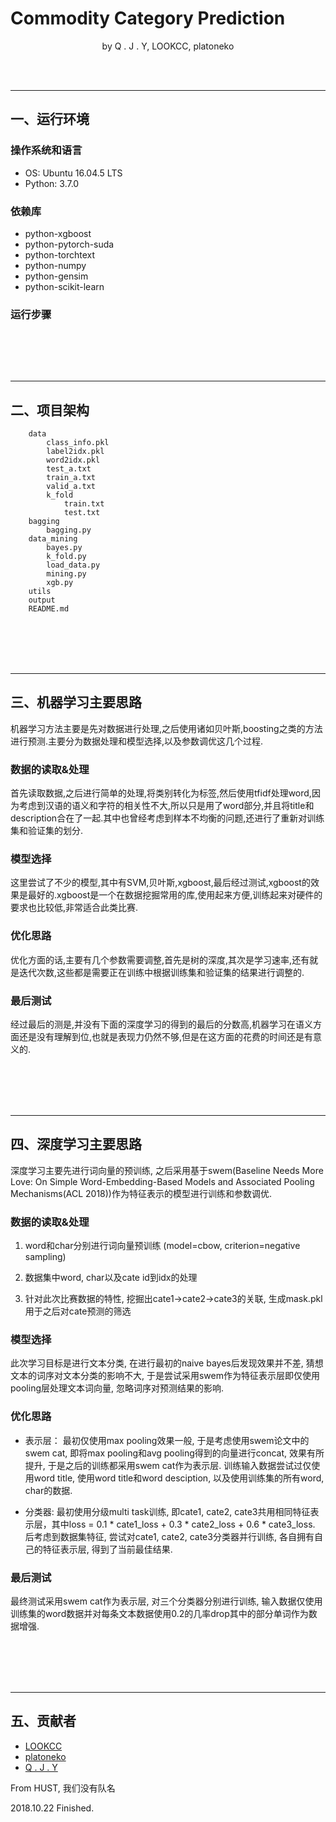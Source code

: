 # Commodity Category Prediction

<p align="center"> by Q . J . Y, LOOKCC, platoneko </p>

<br/><br/>

--------------------------------------------------------------------------------
## 一、运行环境

### 操作系统和语言

* OS: Ubuntu 16.04.5 LTS
* Python: 3.7.0

### 依赖库

* python-xgboost
* python-pytorch-suda
* python-torchtext
* python-numpy
* python-gensim
* python-scikit-learn

### 运行步骤

```

```


<br><br><br>

--------------------------------------------------------------------------------


## 二、项目架构


```
    data
        class_info.pkl
        label2idx.pkl
        word2idx.pkl
        test_a.txt
        train_a.txt
        valid_a.txt
        k_fold
            train.txt
            test.txt
    bagging
        bagging.py
    data_mining
        bayes.py
        k_fold.py
        load_data.py
        mining.py
        xgb.py
    utils
    output
    README.md
```


<br/><br/><br/><br/>

--------------------------------------------------------------------------------


## 三、机器学习主要思路

机器学习方法主要是先对数据进行处理,之后使用诸如贝叶斯,boosting之类的方法进行预测.主要分为数据处理和模型选择,以及参数调优这几个过程.

### 数据的读取&处理

首先读取数据,之后进行简单的处理,将类别转化为标签,然后使用tfidf处理word,因为考虑到汉语的语义和字符的相关性不大,所以只是用了word部分,并且将title和description合在了一起.其中也曾经考虑到样本不均衡的问题,还进行了重新对训练集和验证集的划分.

### 模型选择

这里尝试了不少的模型,其中有SVM,贝叶斯,xgboost,最后经过测试,xgboost的效果是最好的.xgboost是一个在数据挖掘常用的库,使用起来方便,训练起来对硬件的要求也比较低,非常适合此类比赛.

### 优化思路

优化方面的话,主要有几个参数需要调整,首先是树的深度,其次是学习速率,还有就是迭代次数,这些都是需要正在训练中根据训练集和验证集的结果进行调整的.

### 最后测试

经过最后的测是,并没有下面的深度学习的得到的最后的分数高,机器学习在语义方面还是没有理解到位,也就是表现力仍然不够,但是在这方面的花费的时间还是有意义的.

<br/><br/><br/><br/>

--------------------------------------------------------------------------------

## 四、深度学习主要思路

深度学习主要先进行词向量的预训练, 之后采用基于swem(Baseline Needs More Love: On Simple Word-Embedding-Based Models and Associated Pooling Mechanisms(ACL 2018))作为特征表示的模型进行训练和参数调优.

### 数据的读取&处理

1. word和char分别进行词向量预训练 (model=cbow, criterion=negative sampling) 

2. 数据集中word, char以及cate id到idx的处理

3. 针对此次比赛数据的特性, 挖掘出cate1->cate2->cate3的关联, 生成mask.pkl用于之后对cate预测的筛选

### 模型选择

此次学习目标是进行文本分类, 在进行最初的naive bayes后发现效果并不差, 猜想文本的词序对文本分类的影响不大, 于是尝试采用swem作为特征表示层即仅使用pooling层处理文本词向量, 忽略词序对预测结果的影响.

### 优化思路

- 表示层： 最初仅使用max pooling效果一般, 于是考虑使用swem论文中的swem cat, 即将max pooling和avg pooling得到的向量进行concat, 效果有所提升, 于是之后的训练都采用swem cat作为表示层. 训练输入数据尝试过仅使用word title, 使用word title和word desciption, 以及使用训练集的所有word, char的数据. 

- 分类器: 最初使用分级multi task训练, 即cate1, cate2, cate3共用相同特征表示层，其中loss = 0.1 * cate1_loss + 0.3 * cate2_loss + 0.6 * cate3_loss. 后考虑到数据集特征, 尝试对cate1, cate2, cate3分类器并行训练, 各自拥有自己的特征表示层, 得到了当前最佳结果.

### 最后测试

最终测试采用swem cat作为表示层, 对三个分类器分别进行训练, 输入数据仅使用训练集的word数据并对每条文本数据使用0.2的几率drop其中的部分单词作为数据增强.

<br/><br/><br/><br/>

--------------------------------------------------------------------------------

## 五、贡献者

* [LOOKCC](https://github.com/LOOKCC)
* [platoneko](https://github.com/platoneko)
* [Q . J . Y](https://github.com/qjy981010)

From HUST, 我们没有队名

2018.10.22 Finished.

